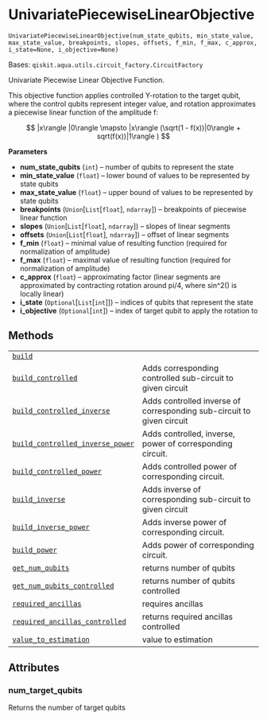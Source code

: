 # UnivariatePiecewiseLinearObjective

<span id="undefined" />

`UnivariatePiecewiseLinearObjective(num_state_qubits, min_state_value, max_state_value, breakpoints, slopes, offsets, f_min, f_max, c_approx, i_state=None, i_objective=None)`

Bases: `qiskit.aqua.utils.circuit_factory.CircuitFactory`

Univariate Piecewise Linear Objective Function.

This objective function applies controlled Y-rotation to the target qubit, where the control qubits represent integer value, and rotation approximates a piecewise linear function of the amplitude f:

$$
|x\rangle |0\rangle \mapsto |x\rangle (\sqrt(1 - f(x))|0\rangle + sqrt(f(x))|1\rangle )
$$

**Parameters**

*   **num\_state\_qubits** (`int`) – number of qubits to represent the state
*   **min\_state\_value** (`float`) – lower bound of values to be represented by state qubits
*   **max\_state\_value** (`float`) – upper bound of values to be represented by state qubits
*   **breakpoints** (`Union`\[`List`\[`float`], `ndarray`]) – breakpoints of piecewise linear function
*   **slopes** (`Union`\[`List`\[`float`], `ndarray`]) – slopes of linear segments
*   **offsets** (`Union`\[`List`\[`float`], `ndarray`]) – offset of linear segments
*   **f\_min** (`float`) – minimal value of resulting function (required for normalization of amplitude)
*   **f\_max** (`float`) – maximal value of resulting function (required for normalization of amplitude)
*   **c\_approx** (`float`) – approximating factor (linear segments are approximated by contracting rotation around pi/4, where sin^2() is locally linear)
*   **i\_state** (`Optional`\[`List`\[`int`]]) – indices of qubits that represent the state
*   **i\_objective** (`Optional`\[`int`]) – index of target qubit to apply the rotation to

## Methods

|                                                                                                                                                                                                                                                                                                                                                                                 |                                                                       |
| ------------------------------------------------------------------------------------------------------------------------------------------------------------------------------------------------------------------------------------------------------------------------------------------------------------------------------------------------------------------------------- | --------------------------------------------------------------------- |
| [`build`](qiskit.aqua.components.uncertainty_problems.UnivariatePiecewiseLinearObjective.build#qiskit.aqua.components.uncertainty_problems.UnivariatePiecewiseLinearObjective.build "qiskit.aqua.components.uncertainty_problems.UnivariatePiecewiseLinearObjective.build")                                                                                                     |                                                                       |
| [`build_controlled`](qiskit.aqua.components.uncertainty_problems.UnivariatePiecewiseLinearObjective.build_controlled#qiskit.aqua.components.uncertainty_problems.UnivariatePiecewiseLinearObjective.build_controlled "qiskit.aqua.components.uncertainty_problems.UnivariatePiecewiseLinearObjective.build_controlled")                                                         | Adds corresponding controlled sub-circuit to given circuit            |
| [`build_controlled_inverse`](qiskit.aqua.components.uncertainty_problems.UnivariatePiecewiseLinearObjective.build_controlled_inverse#qiskit.aqua.components.uncertainty_problems.UnivariatePiecewiseLinearObjective.build_controlled_inverse "qiskit.aqua.components.uncertainty_problems.UnivariatePiecewiseLinearObjective.build_controlled_inverse")                         | Adds controlled inverse of corresponding sub-circuit to given circuit |
| [`build_controlled_inverse_power`](qiskit.aqua.components.uncertainty_problems.UnivariatePiecewiseLinearObjective.build_controlled_inverse_power#qiskit.aqua.components.uncertainty_problems.UnivariatePiecewiseLinearObjective.build_controlled_inverse_power "qiskit.aqua.components.uncertainty_problems.UnivariatePiecewiseLinearObjective.build_controlled_inverse_power") | Adds controlled, inverse, power of corresponding circuit.             |
| [`build_controlled_power`](qiskit.aqua.components.uncertainty_problems.UnivariatePiecewiseLinearObjective.build_controlled_power#qiskit.aqua.components.uncertainty_problems.UnivariatePiecewiseLinearObjective.build_controlled_power "qiskit.aqua.components.uncertainty_problems.UnivariatePiecewiseLinearObjective.build_controlled_power")                                 | Adds controlled power of corresponding circuit.                       |
| [`build_inverse`](qiskit.aqua.components.uncertainty_problems.UnivariatePiecewiseLinearObjective.build_inverse#qiskit.aqua.components.uncertainty_problems.UnivariatePiecewiseLinearObjective.build_inverse "qiskit.aqua.components.uncertainty_problems.UnivariatePiecewiseLinearObjective.build_inverse")                                                                     | Adds inverse of corresponding sub-circuit to given circuit            |
| [`build_inverse_power`](qiskit.aqua.components.uncertainty_problems.UnivariatePiecewiseLinearObjective.build_inverse_power#qiskit.aqua.components.uncertainty_problems.UnivariatePiecewiseLinearObjective.build_inverse_power "qiskit.aqua.components.uncertainty_problems.UnivariatePiecewiseLinearObjective.build_inverse_power")                                             | Adds inverse power of corresponding circuit.                          |
| [`build_power`](qiskit.aqua.components.uncertainty_problems.UnivariatePiecewiseLinearObjective.build_power#qiskit.aqua.components.uncertainty_problems.UnivariatePiecewiseLinearObjective.build_power "qiskit.aqua.components.uncertainty_problems.UnivariatePiecewiseLinearObjective.build_power")                                                                             | Adds power of corresponding circuit.                                  |
| [`get_num_qubits`](qiskit.aqua.components.uncertainty_problems.UnivariatePiecewiseLinearObjective.get_num_qubits#qiskit.aqua.components.uncertainty_problems.UnivariatePiecewiseLinearObjective.get_num_qubits "qiskit.aqua.components.uncertainty_problems.UnivariatePiecewiseLinearObjective.get_num_qubits")                                                                 | returns number of qubits                                              |
| [`get_num_qubits_controlled`](qiskit.aqua.components.uncertainty_problems.UnivariatePiecewiseLinearObjective.get_num_qubits_controlled#qiskit.aqua.components.uncertainty_problems.UnivariatePiecewiseLinearObjective.get_num_qubits_controlled "qiskit.aqua.components.uncertainty_problems.UnivariatePiecewiseLinearObjective.get_num_qubits_controlled")                     | returns number of qubits controlled                                   |
| [`required_ancillas`](qiskit.aqua.components.uncertainty_problems.UnivariatePiecewiseLinearObjective.required_ancillas#qiskit.aqua.components.uncertainty_problems.UnivariatePiecewiseLinearObjective.required_ancillas "qiskit.aqua.components.uncertainty_problems.UnivariatePiecewiseLinearObjective.required_ancillas")                                                     | requires ancillas                                                     |
| [`required_ancillas_controlled`](qiskit.aqua.components.uncertainty_problems.UnivariatePiecewiseLinearObjective.required_ancillas_controlled#qiskit.aqua.components.uncertainty_problems.UnivariatePiecewiseLinearObjective.required_ancillas_controlled "qiskit.aqua.components.uncertainty_problems.UnivariatePiecewiseLinearObjective.required_ancillas_controlled")         | returns required ancillas controlled                                  |
| [`value_to_estimation`](qiskit.aqua.components.uncertainty_problems.UnivariatePiecewiseLinearObjective.value_to_estimation#qiskit.aqua.components.uncertainty_problems.UnivariatePiecewiseLinearObjective.value_to_estimation "qiskit.aqua.components.uncertainty_problems.UnivariatePiecewiseLinearObjective.value_to_estimation")                                             | value to estimation                                                   |

## Attributes

<span id="undefined" />

### num\_target\_qubits

Returns the number of target qubits
